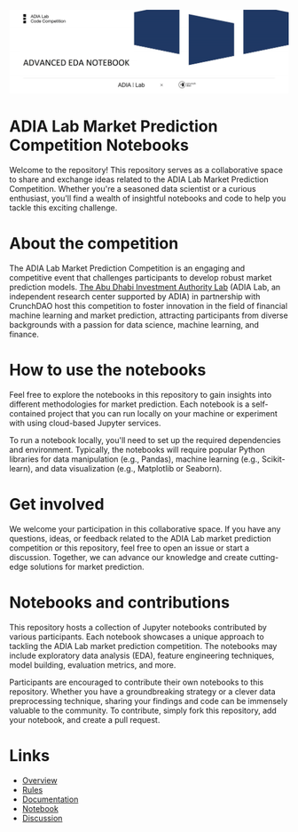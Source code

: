 ![Cover](./assets/cover.png)

# ADIA Lab Market Prediction Competition Notebooks

Welcome to the repository! This repository serves as a collaborative space to share and exchange ideas related to the ADIA Lab Market Prediction Competition. 
Whether you're a seasoned data scientist or a curious enthusiast, you'll find a wealth of insightful notebooks and code to help you tackle this exciting challenge.

# About the competition

The ADIA Lab Market Prediction Competition is an engaging and competitive event that challenges participants to develop robust market prediction models. 
[The Abu Dhabi Investment Authority Lab](https://www.adialab.ae/) (ADIA Lab, an independent research center supported by ADIA) in partnership with CrunchDAO host this competition to foster innovation in the field of financial machine learning and market prediction,
attracting participants from diverse backgrounds with a passion for data science, machine learning, and finance.

# How to use the notebooks

Feel free to explore the notebooks in this repository to gain insights into different methodologies for market prediction. Each notebook is a self-contained project that you can run 
locally on your machine or experiment with using cloud-based Jupyter services.

To run a notebook locally, you'll need to set up the required dependencies and environment. Typically, the notebooks will require popular Python libraries for data manipulation 
(e.g., Pandas), machine learning (e.g., Scikit-learn), and data visualization (e.g., Matplotlib or Seaborn). 

# Get involved

We welcome your participation in this collaborative space. If you have any questions, ideas, or feedback related to the ADIA Lab market prediction competition or this repository, 
feel free to open an issue or start a discussion. Together, we can advance our knowledge and create cutting-edge solutions for market prediction.

# Notebooks and contributions

This repository hosts a collection of Jupyter notebooks contributed by various participants. Each notebook showcases a unique approach to tackling the ADIA Lab market prediction competition.
The notebooks may include exploratory data analysis (EDA), feature engineering techniques, model building, evaluation metrics, and more.

Participants are encouraged to contribute their own notebooks to this repository. Whether you have a groundbreaking strategy or a clever data preprocessing technique, 
sharing your findings and code can be immensely valuable to the community. To contribute, simply fork this repository, add your notebook, and create a pull request.

# Links

- [Overview](https://hub.crunchdao.com/competitions/adialab)
- [Rules](https://hub.crunchdao.com/competitions/adialab/rules)
- [Documentation](https://docs.crunchdao.com/competitions/competitions/adia-lab-market-prediction-competition)
- [Notebook](https://colab.research.google.com/github/crunchdao/quickstarters/blob/master/competitions/adialab/quickstarters/basic_submission/basic_submission.ipynb)
- [Discussion](https://forum.crunchdao.com/c/competition/adia-lab/6)
